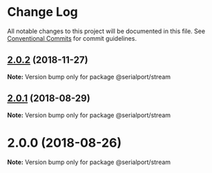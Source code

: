 # Change Log

All notable changes to this project will be documented in this file.
See [Conventional Commits](https://conventionalcommits.org) for commit guidelines.

## [2.0.2](https://github.com/node-serialport/node-serialport/compare/@serialport/stream@2.0.1...@serialport/stream@2.0.2) (2018-11-27)

**Note:** Version bump only for package @serialport/stream





<a name="2.0.1"></a>
## [2.0.1](https://github.com/node-serialport/node-serialport/compare/@serialport/stream@2.0.0...@serialport/stream@2.0.1) (2018-08-29)

**Note:** Version bump only for package @serialport/stream





<a name="2.0.0"></a>
# 2.0.0 (2018-08-26)

**Note:** Version bump only for package @serialport/stream
